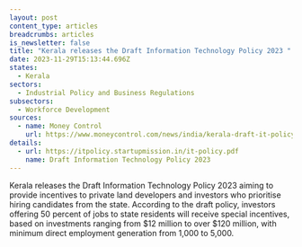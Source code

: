 ```yaml
---
layout: post
content_type: articles
breadcrumbs: articles
is_newsletter: false
title: "Kerala releases the Draft Information Technology Policy 2023 "
date: 2023-11-29T15:13:44.696Z
states:
  - Kerala
sectors:
  - Industrial Policy and Business Regulations
subsectors:
  - Workforce Development
sources:
  - name: Money Control
    url: https://www.moneycontrol.com/news/india/kerala-draft-it-policy-offers-incentives-for-tech-parks-providing-50-of-jobs-to-locals-11796011.html
details:
  - url: https://itpolicy.startupmission.in/it-policy.pdf
    name: Draft Information Technology Policy 2023
---
```

Kerala releases the Draft Information Technology Policy 2023 aiming to provide incentives to private land developers and investors who prioritise hiring candidates from the state. According to the draft policy, investors offering 50 percent of jobs to state residents will receive special incentives, based on investments ranging from $12 million to over $120 million, with minimum direct employment generation from 1,000 to 5,000.
